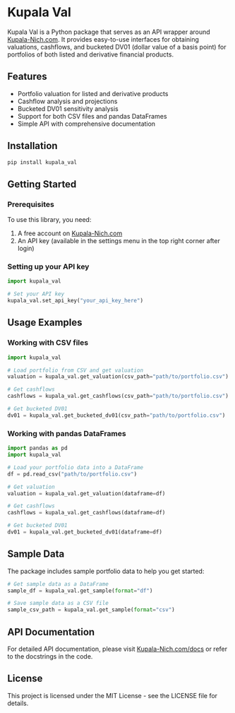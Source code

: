 # Kupala Val

Kupala Val is a Python package that serves as an API wrapper around [Kupala-Nich.com](https://kupala-nich.com). It provides easy-to-use interfaces for obtaining valuations, cashflows, and bucketed DV01 (dollar value of a basis point) for portfolios of both listed and derivative financial products.

## Features

- Portfolio valuation for listed and derivative products
- Cashflow analysis and projections
- Bucketed DV01 sensitivity analysis
- Support for both CSV files and pandas DataFrames
- Simple API with comprehensive documentation

## Installation

```bash
pip install kupala_val
```

## Getting Started

### Prerequisites

To use this library, you need:

1. A free account on [Kupala-Nich.com](https://kupala-nich.com)
2. An API key (available in the settings menu in the top right corner after login)

### Setting up your API key

```python
import kupala_val

# Set your API key
kupala_val.set_api_key("your_api_key_here")
```

## Usage Examples

### Working with CSV files

```python
import kupala_val

# Load portfolio from CSV and get valuation
valuation = kupala_val.get_valuation(csv_path="path/to/portfolio.csv")

# Get cashflows
cashflows = kupala_val.get_cashflows(csv_path="path/to/portfolio.csv")

# Get bucketed DV01
dv01 = kupala_val.get_bucketed_dv01(csv_path="path/to/portfolio.csv")
```

### Working with pandas DataFrames

```python
import pandas as pd
import kupala_val

# Load your portfolio data into a DataFrame
df = pd.read_csv("path/to/portfolio.csv")

# Get valuation
valuation = kupala_val.get_valuation(dataframe=df)

# Get cashflows
cashflows = kupala_val.get_cashflows(dataframe=df)

# Get bucketed DV01
dv01 = kupala_val.get_bucketed_dv01(dataframe=df)
```

## Sample Data

The package includes sample portfolio data to help you get started:

```python
# Get sample data as a DataFrame
sample_df = kupala_val.get_sample(format="df")

# Save sample data as a CSV file
sample_csv_path = kupala_val.get_sample(format="csv")
```

## API Documentation

For detailed API documentation, please visit [Kupala-Nich.com/docs](https://kupala-nich.com/docs) or refer to the docstrings in the code.

## License

This project is licensed under the MIT License - see the LICENSE file for details.

